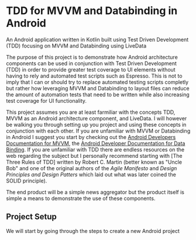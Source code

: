 # TDD for MVVM and Databinding in Android
An Android application written in Kotlin built using Test Driven Development (TDD) focusing on MVVM and Databinding using LiveData

The purpose of this project is to demonstrate how Android architecture components can be used in conjunction with Test Driven Development (TDD) in order to provide greater test coverage to UI elements without having to rely and automated test scripts such as Espresso.  This is not to imply that I can or should try to replace automated testing scripts completly but rather how leveraging MVVM and Databinding to layout files can reduce the amount of automation tests that need to be written while also increasing test coverage for UI functionality.  

This project assumes you are at least farmiliar with the concepts TDD, MVVM as an Android architecture component, and LiveData.  I will however be walking you through setting up you project and using these concepts in conjunction with each other.  If you are unfamiliar with MVVM or Databinding in Android I suggest you start by checking out the [Android Developers Documentation for MVVM](https://developer.android.com/topic/libraries/architecture/viewmodel), the [Android Developer Documentation for Data Binding](https://developer.android.com/topic/libraries/data-binding).  If you are unfamiliar with TDD there are endless resources on the web regarding the subject but I personally recommend starting with [The Three Rules of TDD] written by Robert C. Martin (better known as "Uncle Bob" and one of the original authors of the _Agile Manifesto_ and _Design Principles and Design Patters_ which laid out what was later coined the SOLID principle).       

The end product will be a simple news aggregator but the product itself is simple a means to demonstrate the use of these components.  

## Project Setup
We will start by going through the steps to create a new Android project 
